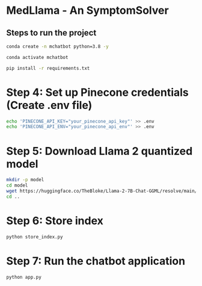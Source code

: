 # MedLlama - An SymptomSolver

## Steps to run the project 

```bash
conda create -n mchatbot python=3.8 -y
```

```bash
conda activate mchatbot
```

```bash
pip install -r requirements.txt
```

# Step 4: Set up Pinecone credentials (Create .env file)
```bash
echo 'PINECONE_API_KEY="your_pinecone_api_key"' >> .env
echo 'PINECONE_API_ENV="your_pinecone_api_env"' >> .env
```

# Step 5: Download Llama 2 quantized model
```bash
mkdir -p model
cd model
wget https://huggingface.co/TheBloke/Llama-2-7B-Chat-GGML/resolve/main/llama-2-7b-chat.ggmlv3.q4_0.bin
cd ..
```

# Step 6: Store index
```bash
python store_index.py
```

# Step 7: Run the chatbot application
```bash
python app.py
```
